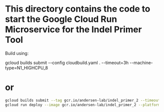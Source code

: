 # This directory contains the code to start the Google Cloud Run Microservice for the Indel Primer Tool

Build using:

gcloud builds submit --config cloudbuild.yaml . --timeout=3h --machine-type=N1_HIGHCPU_8


# or 

```bash
gcloud builds submit --tag gcr.io/andersen-lab/indel_primer_2 --timeout=3h
gcloud run deploy --image gcr.io/andersen-lab/indel_primer_2 --platform managed indel-primer-2
```
